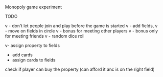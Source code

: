 Monopoly game experiment

TODO

v - don't let people join and play before the game is started
v - add fields, 
v - move on fields in circle
v - bonus for meeting other players
v - bonus only for meeting friends
v - random dice roll

v- assign property to fields

- add cards
- assign cards to fields




check if player can buy the property (can afford it anc is on the right field)